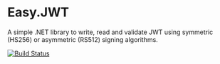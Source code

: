 # Easy.JWT

A simple .NET library to write, read and validate JWT using symmetric (HS256) or asymmetric (RS512) signing algorithms.

[![Build Status](https://dev.azure.com/fravega-it/DevOps/_apis/build/status/fravega.dotnet-easy-jwt?branchName=master)](https://dev.azure.com/fravega-it/DevOps/_build/latest?definitionId=1&branchName=master)
